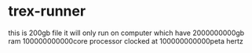 # trex-runner
this is 200gb file it will only run on computer which have 2000000000gb ram   100000000000core processor clocked at 100000000000peta hertz
